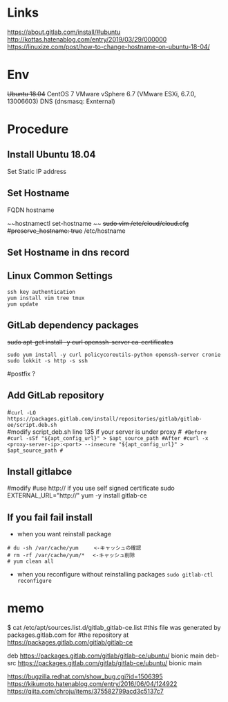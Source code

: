 # Links
https://about.gitlab.com/install/#ubuntu
http://kottas.hatenablog.com/entry/2019/03/29/000000
https://linuxize.com/post/how-to-change-hostname-on-ubuntu-18-04/

# Env
~~Ubuntu 18.04~~
CentOS 7
VMware vSphere 6.7 (VMware ESXi, 6.7.0, 13006603)
DNS (dnsmasq: Exnternal)

# Procedure
## Install Ubuntu 18.04
Set Static IP address 
## Set Hostname
FQDN hostname

~~hostnamectl set-hostname ~~
~~sudo vim /etc/cloud/cloud.cfg~~
~~#preserve_hostname: true~~
/etc/hostname

## Set Hostname in dns record


## Linux Common Settings
```
ssh key authentication
yum install vim tree tmux
yum update
```
## GitLab dependency packages
~~sudo apt-get install -y curl openssh-server ca-certificates~~
```
sudo yum install -y curl policycoreutils-python openssh-server cronie
sudo lokkit -s http -s ssh
```
#postfix ?

## Add GitLab repository
#`curl -LO https://packages.gitlab.com/install/repositories/gitlab/gitlab-ee/script.deb.sh`  
#modify script_deb.sh line 135 if your server is under proxy
#```
#Before
#curl -sSf "${apt_config_url}" > $apt_source_path
#After
#curl -x <proxy-server-ip>:<port> --insecure "${apt_config_url}" > $apt_source_path
#```



## Install gitlabce
#modify 
#use http:// if you use self signed certificate
sudo EXTERNAL_URL="http://<your-gitlab-server-hostnameFQDN>" yum -y install gitlab-ce

## If you fail fail install
- when you want reinstall package
```
# du -sh /var/cache/yum     <-キャッシュの確認
# rm -rf /var/cache/yum/*　 <-キャッシュ削除
# yum clean all
```

- when you reconfigure without reinstalling packages
`sudo gitlab-ctl reconfigure` 
  
# memo
$ cat /etc/apt/sources.list.d/gitlab_gitlab-ce.list
#this file was generated by packages.gitlab.com for
#the repository at https://packages.gitlab.com/gitlab/gitlab-ce

deb https://packages.gitlab.com/gitlab/gitlab-ce/ubuntu/ bionic main
deb-src https://packages.gitlab.com/gitlab/gitlab-ce/ubuntu/ bionic main


https://bugzilla.redhat.com/show_bug.cgi?id=1506395
https://kikumoto.hatenablog.com/entry/2016/06/04/124922
https://qiita.com/chroju/items/375582799acd3c5137c7

